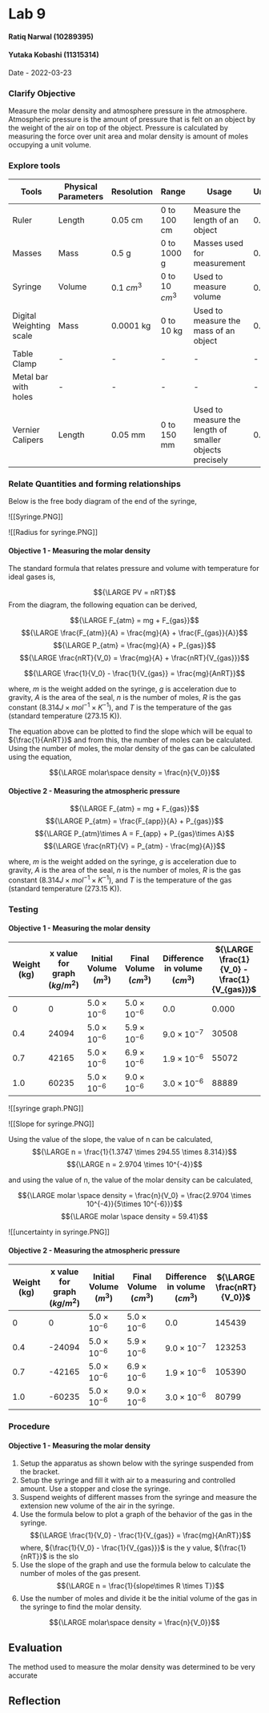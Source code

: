 # Lab 9
#### Ratiq Narwal (10289395)
#### Yutaka Kobashi (11315314)
Date - 2022-03-23



### Clarify Objective

Measure the molar density and atmosphere pressure in the atmosphere. Atmospheric pressure is the amount of pressure that is felt on an object by the weight of the air on top of the object. Pressure is calculated by measuring the force over unit area and molar density is amount of moles occupying a unit volume. 


### Explore tools
| Tools                   | Physical Parameters | Resolution   | Range            | Usage                                                   | Uncertainty   |
| ----------------------- | ------------------- | ------------ | ---------------- | ------------------------------------------------------- | ------------- |
| Ruler                   | Length              | 0.05 cm      | 0 to 100 cm      | Measure the length of an object                         | 0.1 cm        |
| Masses                  | Mass                | 0.5 g        | 0 to 1000 g      | Masses used for measurement                             | 0.5 g         |
| Syringe                 | Volume              | 0.1 ${cm^3}$ | 0 to 10 ${cm^3}$ | Used to measure volume                                  | 0.05 ${cm^3}$ |
| Digital Weighting scale | Mass                | 0.0001 kg    | 0 to 10 kg       | Used to measure the mass of an object                   | 0.0001 kg     |
| Table Clamp             | -                   | -            | -                | -                                                       | -             |
| Metal bar with holes    | -                   | -            | -                | -                                                       | -             |
| Vernier Calipers        | Length              | 0.05 mm      | 0 to 150 mm      | Used to measure the length of smaller objects precisely | 0.025 mm      |

### Relate Quantities and forming relationships

Below is the free body diagram of the end of the syringe,

![[Syringe.PNG]]

![[Radius for syringe.PNG]]



#### Objective 1 - Measuring the molar density

The standard formula that relates pressure and volume with temperature for ideal gases is,

$${\LARGE PV = nRT}$$
From the diagram, the following equation can be derived,

$${\LARGE F_{atm} = mg + F_{gas}}$$
$${\LARGE \frac{F_{atm}}{A} = \frac{mg}{A} + \frac{F_{gas}}{A}}$$
$${\LARGE P_{atm} = \frac{mg}{A} + P_{gas}}$$
$${\LARGE \frac{nRT}{V_0} = \frac{mg}{A} + \frac{nRT}{V_{gas}}}$$

$${\LARGE \frac{1}{V_0} - \frac{1}{V_{gas}} = \frac{mg}{AnRT}}$$

where,
*m* is the weight added on the syringe,
*g* is acceleration due to gravity,
*A* is the area of the seal,
*n* is the number of moles,
*R* is the gas constant (${8.314 J \times mol^{-1} \times K^{-1}}$), and
*T* is the temperature of the gas (standard temperature (273.15 K)).

The equation above can be plotted to find the slope which will be equal to ${\frac{1}{AnRT}}$ and from this, the number of moles can be calculated. Using the number of moles, the molar density of the gas can be calculated using the equation,

$${\LARGE molar\space density = \frac{n}{V_0}}$$


#### Objective 2 - Measuring the atmospheric pressure

$${\LARGE F_{atm} = mg + F_{gas}}$$
$${\LARGE P_{atm} = \frac{F_{app}}{A} + P_{gas}}$$
$${\LARGE P_{atm}\times A = F_{app} + P_{gas}\times A}$$
$${\LARGE  \frac{nRT}{V} =  P_{atm} - \frac{mg}{A}}$$

where,
*m* is the weight added on the syringe,
*g* is acceleration due to gravity,
*A* is the area of the seal,
*n* is the number of moles,
*R* is the gas constant (${8.314 J \times mol^{-1} \times K^{-1}}$), and
*T* is the temperature of the gas (standard temperature (273.15 K)).



### Testing


#### Objective 1 - Measuring the molar density

| Weight (kg) | x value for graph (${kg/m^2}$) | Initial Volume (${m^3}$) | Final Volume (${cm^3}$) | Difference in volume (${cm^3}$) | ${\LARGE \frac{1}{V_0} - \frac{1}{V_{gas}}}$ |
| ----------- | ------------------------------ | ------------------------ | ----------------------- | ------------------------------- | -------------------------------------------- |
| 0           | 0                              | ${5.0 \times 10^{-6}}$   | ${5.0 \times 10^{-6}}$  | 0.0                             | 0.000                                        |
| 0.4         | 24094                         | ${5.0 \times 10^{-6}}$   | ${5.9 \times 10^{-6}}$  | ${9.0 \times 10^{-7}}$          | 30508                                        |
| 0.7         | 42165                         | ${5.0 \times 10^{-6}}$   | ${6.9 \times 10^{-6}}$  | ${1.9 \times 10^{-6}}$          | 55072                                        |
| 1.0         | 60235                         | ${5.0 \times 10^{-6}}$   | ${9.0 \times 10^{-6}}$  | ${3.0 \times 10^{-6}}$          | 88889                                        |


![[syringe graph.PNG]]

![[Slope for syringe.PNG]]


Using the value of the slope, the value of n can be calculated,
$${\LARGE n = \frac{1}{1.3747 \times 294.55 \times 8.314}}$$
$${\LARGE n = 2.9704 \times 10^{-4}}$$

and using the value of n, the value of the molar density can be calculated,

$${\LARGE molar \space density = \frac{n}{V_0} = \frac{2.9704 \times 10^{-4}}{5\times 10^{-6}}}$$
$${\LARGE molar \space density = 59.41}$$

![[uncertainty in syringe.PNG]]

#### Objective 2 - Measuring the atmospheric pressure

| Weight (kg) | x value for graph (${kg/m^2}$) | Initial Volume (${m^3}$) | Final Volume (${cm^3}$) | Difference in volume (${cm^3}$) | ${\LARGE \frac{nRT}{V_0}}$ |
| ----------- | ------------------------------ | ------------------------ | ----------------------- | ------------------------------- | -------------------------- |
| 0           | 0                              | ${5.0 \times 10^{-6}}$   | ${5.0 \times 10^{-6}}$  | 0.0                             | 145439                     |
| 0.4         | -24094                         | ${5.0 \times 10^{-6}}$   | ${5.9 \times 10^{-6}}$  | ${9.0 \times 10^{-7}}$          | 123253                     |
| 0.7         | -42165                         | ${5.0 \times 10^{-6}}$   | ${6.9 \times 10^{-6}}$  | ${1.9 \times 10^{-6}}$          | 105390                     |
| 1.0         | -60235                         | ${5.0 \times 10^{-6}}$   | ${9.0 \times 10^{-6}}$  | ${3.0 \times 10^{-6}}$          | 80799                      | 




### Procedure

#### Objective 1 - Measuring the molar density

1. Setup the apparatus as shown below with the syringe suspended from the bracket.
2. Setup the syringe and fill it with air to a measuring and controlled amount. Use a stopper and close the syringe.
3. Suspend weights of different masses from the syringe and measure the extension new volume of the air in the syringe.
4. Use the formula below to plot a graph of the behavior of the gas in the syringe.
$${\LARGE \frac{1}{V_0} - \frac{1}{V_{gas}} = \frac{mg}{AnRT}}$$
where,
${\frac{1}{V_0} - \frac{1}{V_{gas}}}$ is the y value,
${\frac{1}{nRT}}$ is the slo
6. Use the slope of the graph and use the formula below to calculate the number of moles of the gas present. 
$${\LARGE n = \frac{1}{slope\times R \times T}}$$
8. Use the number of moles and divide it be the initial volume of the gas in the syringe to find the molar density.

$${\LARGE molar\space density = \frac{n}{V_0}}$$



## Evaluation
The method used to measure the molar density was determined to be very accurate 


## Reflection
